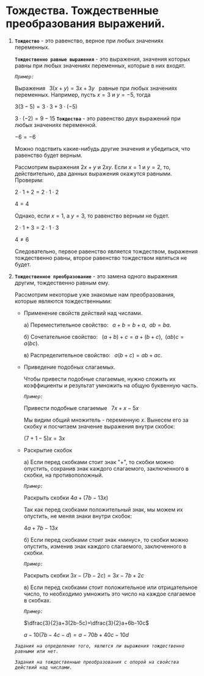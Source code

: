 # Тождества. Тождественные преобразования выражений.

1) **`Тождество`** - это равенство, верное при любых значениях переменных.

   
   **`Тождественно равные выражения`** - это выражения, значения которых равны при любых значениях переменных, которые в них входят.

   *`Пример:`*

   Выражения $\,\,\,3(x+y)=3x+3y\,\,\,$ равные при любых значениях переменных. Например, пусть $x=3$ и $y=-5$, тогда 
   
   $3(3-5)=3\cdot3+3\cdot(-5)$

   $3\cdot(-2)=9-15$
   **`Тождества`** - это равенство двух выражений при любых значениях переменной.
   
   $-6=-6$

   Можно подствить какие-нибудь другие значения и убедиться, что равенство будет верным.

   Рассмотрим выражения $2x+y$ и $2xy$. Если $x=1$ и $y=2$, то, действительно, два данных выражения окажутся равными. Проверим:

   $2\cdot1+2=2\cdot1\cdot2$
   
   $4=4$

   Однако, если $x=1$, а $y=3$, то равенство верным не будет.

   $2\cdot1+3=2\cdot1\cdot3$
   
   $4\neq6$

   Следовательно, первое равенство является тождеством, выражения тождественно равны, второе равенство тождеством являться не будет.

2) **`Тождественное преобразование`** - это замена одного выражения другим, тождественно равным ему.
   
   Рассмотрим некоторые уже знакомые нам преобразования, которые являются тождественными:

   - Применение свойств действий над числами.
   
     а) Переместительное свойство: $\,\,\,a+b=b+a,\,\,\,ab=ba.$

     б) Сочетательное свойство: $\,\,\,(a+b)+c=a+(b+c),\,\,\,(ab)c=a(bc).$

     в) Распределительное свойство: $\,\,\,a(b+c)=ab+ac.$
   
   - Приведение подобных слагаемых.
      
      Чтобы привести подобные слагаемые, нужно сложить их коэффициенты и результат умножить на общую буквенную часть.

      *`Пример:`*

      Привести подобные слагаемые $\,\,\,7x+x-5x$

      Мы видим общий множитель - переменную $x$. Вынесем его за скобку и посчитаем значение выражения внутри скобок: 

      $(7+1-5)x=3x$

   - Раскрытие скобок
      
      а) Если перед скобками стоит знак "+", то скобки можно опустить, сохранив знак каждого слагаемого, заключенного в скобки, на противоположный.

      *`Пример:`*

      Раскрыть скобки $4a+(7b-13x)$

      Так как перед скобками положительный знак, мы можем их опустить, не меняя знаки внутри скобок:

      $4a+7b-13x$

       б) Если перед скобками стоит знак «минус», то скобки можно опустить, изменив знак каждого слагаемого, заключенного в скобки.

      *`Пример:`*

      Раскрыть скобки $3x-(7b-2c)=3x-7b+2c$

      в) Если перед скобками стоит положительное или отрицательное число, то необходимо умножить это число на каждое слагаемое в скобках.

      *`Пример:`*

      $\dfrac{3}{2}a+3(2b-5c)=\dfrac{3}{2}a+6b-10c$

      $a-10(7b-4c-d)=a-70b+40c-10d$  


   *`Задания на определение того, явлются ли выражения тождественно равными или нет.`*

   *`Задания на тождественные преобразования с опорой на свойства действий над числами.`*